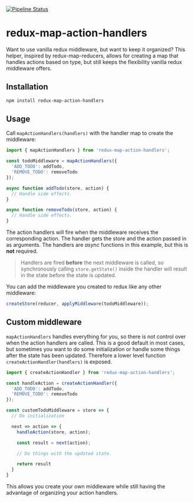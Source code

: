[![Pipeline Status](https://gitlab.com/ngerritsen/redux-map-action-handlers/badges/master/pipeline.svg)](https://gitlab.com/ngerritsen/redux-map-action-handlers/-/commits/master)

# redux-map-action-handlers

Want to use vanilla redux middleware, but want to keep it organized? This helper, inspired by redux-map-reducers, allows for creating a map that handles actions based on type, but still keeps the flexibility vanilla redux middleware offers.

## Installation

```bash
npm install redux-map-action-handlers
```

## Usage

Call `mapActionHandlers(handlers)` with the handler map to create the middleware:

```js
import { mapActionHandlers } from 'redux-map-action-handlers';

const todoMiddleware = mapActionHandlers({
  'ADD_TODO': addTodo,
  'REMOVE_TODO': removeTodo
});

async function addTodo(store, action) {
  // Handle side effects.
}

async function removeTodo(store, action) {
  // Handle side effects.
}
```

The action handlers will fire when the middleware receives the corresponding action. The handler gets the store and the action passed in as arguments. The handlers are *async* functions in this example, but this is **not** required.

> Handlers are fired **before** the next middleware is called, so synchronously calling `store.getState()` inside the handler will result in the state before the state is updated.

You can add the middleware you created to redux like any other middleware:

```js
createStore(reducer, applyMiddleware(todoMiddleware));
```

## Custom middleware

`mapActionHandlers` handles everything for you, so there is not control over when the action handlers are called. This is a good default in most cases, but sometimes you want to do some initialization or handle some things after the state has been updated. Therefore a lower level function `createActionHandler(handlers)` is exposed.

```js
import { createActionHandler } from 'redux-map-action-handlers';

const handleAction = createActionHandler({
  'ADD_TODO': addTodo,
  'REMOVE_TODO': removeTodo
});

const customTodoMiddleware = store => {
  // Do initialization

  next => action => {
    handleAction(store, action);

    const result = next(action);

    // Do things with the updated state.

    return result
  }
}
```

This allows you create your own middleware while still having the advantage of organizing your action handlers.
